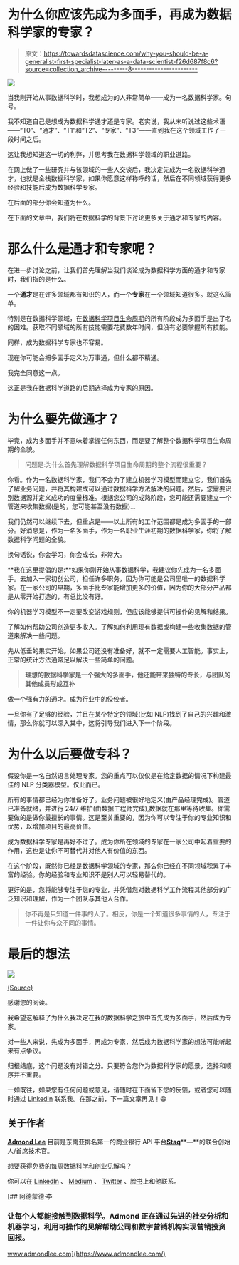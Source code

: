 # 为什么你应该先成为多面手，再成为数据科学家的专家？

> 原文：<https://towardsdatascience.com/why-you-should-be-a-generalist-first-specialist-later-as-a-data-scientist-f26d687f8c6?source=collection_archive---------8----------------------->

![](img/a95232c4592d6f50715608e46f18ca29.png)

当我刚开始从事数据科学时，我想成为的人非常简单——成为一名数据科学家。句号。

我不知道自己是想成为数据科学通才还是专家。老实说，我从未听说过这些术语——“T0”、“通才”、“T1”和“T2”、“专家”、“T3”——直到我在这个领域工作了一段时间之后。

这让我想知道这一切的利弊，并思考我在数据科学领域的职业道路。

在网上做了一些研究并与该领域的一些人交谈后，我决定先成为一名数据科学通才，也就是全栈数据科学家，如果你愿意这样称呼的话，然后在不同领域获得更多经验和技能后成为数据科学专家。

在后面的部分你会知道为什么。

在下面的文章中，我们将在数据科学的背景下讨论更多关于通才和专家的内容。

# 那么什么是通才和专家呢？

在进一步讨论之前，让我们首先理解当我们谈论成为数据科学方面的通才和专家时，我们指的是什么。

一个**通才**是在许多领域都有知识的人，而一个**专家**在一个领域知道很多。就这么简单。

特别是在数据科学领域，在[数据科学项目生命周期](https://www.datasciencecentral.com/profiles/blogs/life-cycle-of-data-science-projects)的所有阶段成为多面手是出了名的困难。获取不同领域的所有技能需要花费数年时间，但没有必要掌握所有技能。

同样，成为数据科学专家也不容易。

现在你可能会把多面手定义为万事通，但什么都不精通。

我完全同意这一点。

这正是我在数据科学道路的后期选择成为专家的原因。

# 为什么要先做通才？

毕竟，成为多面手并不意味着掌握任何东西，而是要了解整个数据科学项目生命周期的全貌。

> 问题是:为什么首先理解数据科学项目生命周期的整个流程很重要？

你看。作为一名数据科学家，我们不会为了建立机器学习模型而建立它。我们首先了解业务问题，并将其构建成可以通过数据科学方法解决的问题。然后，您需要识别数据源并定义成功的度量标准。根据您公司的成熟阶段，您可能还需要建立一个管道来收集数据(是的，您可能甚至没有数据)…

我们仍然可以继续下去，但重点是——以上所有的工作范围都是成为多面手的一部分。好消息是，作为一名多面手，作为一名职业生涯初期的数据科学家，你将了解数据科学问题的全貌。

换句话说，你会学习，你会成长，非常大。

**我在这里提倡的是:**如果你刚开始从事数据科学，我建议你先成为一名多面手。去加入一家初创公司，担任许多职务，因为你可能是公司里唯一的数据科学家。在一家公司的早期，多面手比专家能增加更多的价值，因为你的大部分产品都是从零开始打造的，有总比没有好。

你的机器学习模型不一定要改变游戏规则，但应该能够提供可操作的见解和结果。

了解如何帮助公司创造更多收入。了解如何利用现有数据或构建一些收集数据的管道来解决一些问题。

先从低垂的果实开始。如果公司还没有准备好，就不一定需要人工智能。事实上，正常的统计方法通常足以解决一些简单的问题。

> **理想的数据科学家是一个强大的多面手，他还能带来独特的专长，与团队的其他成员形成互补**

做一个强有力的通才。成为行业中的佼佼者。

一旦你有了足够的经验，并且在某个特定的领域(比如 NLP)找到了自己的兴趣和激情，那么你就可以深入其中，这将引导我们进入下一个阶段。

# 为什么以后要做专科？

假设你是一名自然语言处理专家。您的重点可以仅仅是在给定数据的情况下构建最佳的 NLP 分类器模型。仅此而已。

所有的事情都已经为你准备好了。业务问题被很好地定义(由产品经理完成)。管道已准备就绪，并进行 24/7 维护(由数据工程师完成),数据就在那里等待收集。你需要做的是做你最擅长的事情。这是至关重要的，因为你可以专注于你的专业知识和优势，以增加项目的最高价值。

成为数据科学专家是再好不过了。成为你所在领域的专家在一家公司中起着重要的作用，这也是让你不可替代并对他人有价值的东西。

在这个阶段，既然你已经是数据科学领域的专家，那么你已经在不同领域积累了丰富的经验。你的经验和专业知识不是别人可以轻易替代的。

更好的是，您将能够专注于您的专业，并凭借您对数据科学工作流程其他部分的广泛知识和理解，作为一个团队与其他人合作。

> 你不再是只知道一件事的人了。相反，你是一个知道很多事情的人，专注于一件让你与众不同的事情。

# 最后的想法

![](img/98277c994dfca7c1c6642439b56c219f.png)

[(Source)](https://unsplash.com/photos/08M0vQW3eMw)

感谢您的阅读。

我希望这解释了为什么我决定在我的数据科学之旅中首先成为多面手，然后成为专家。

对一些人来说，先成为多面手，再成为专家，然后成为数据科学家的想法可能听起来有点争议。

归根结底，这个问题没有对错之分。只要符合您作为数据科学家的愿景，选择和顺序并不重要。

一如既往，如果您有任何问题或意见，请随时在下面留下您的反馈，或者您可以随时通过 [LinkedIn](https://www.linkedin.com/in/admond1994/) 联系我。在那之前，下一篇文章再见！😄

## 关于作者

[**Admond Lee**](https://www.linkedin.com/in/admond1994/) 目前是东南亚排名第一的商业银行 API 平台[**Staq**](https://www.trystaq.com)**—**的联合创始人/首席技术官。

想要获得免费的每周数据科学和创业见解吗？

你可以在 [LinkedIn](https://www.linkedin.com/in/admond1994/) 、 [Medium](https://medium.com/@admond1994) 、 [Twitter](https://twitter.com/admond1994) 、[脸书](https://www.facebook.com/admond1994)上和他联系。

[](https://www.admondlee.com/) [## 阿德蒙德·李

### 让每个人都能接触到数据科学。Admond 正在通过先进的社交分析和机器学习，利用可操作的见解帮助公司和数字营销机构实现营销投资回报。

www.admondlee.com](https://www.admondlee.com/)